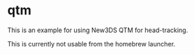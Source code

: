 # qtm

This is an example for using New3DS QTM for head-tracking.

This is currently not usable from the homebrew launcher.

